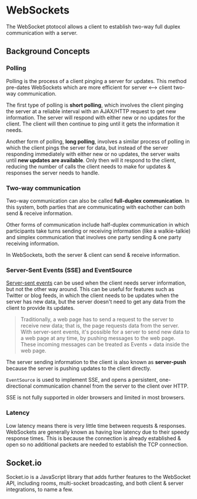 # WebSockets

The WebSocket ptotocol allows a client to establish two-way full duplex communication with a server. 

## Background Concepts

### Polling

Polling is the process of a client pinging a server for updates. This method pre-dates WebSockets which are more efficient for server <--> client two-way communication.

The first type of polling is **short polling**, which involves the client pinging the server at a reliable interval with an AJAX/HTTP request to get new information. The server will respond with either new or no updates for the client. The client will then continue to ping until it gets the information it needs. 

Another form of polling, **long polling**, involves a similar process of polling in which the client pings the server for data, but instead of the server responding immediately with either new or no updates, the server waits until **new updates are available**. Only then will it respond to the client, reducing the number of calls the client needs to make for updates & responses the server needs to handle. 

### Two-way communication

Two-way communication can also be called **full-duplex communication**. In this system, both parties that are communicating with eachother can both send & receive information. 

Other forms of communication include half-duplex communication in which participants take turns sending or receiving information (like a walkie-talkie) and simplex communication that involves one party sending & one party receiving information.

In WebSockets, both the server & client can send & receive information. 

### Server-Sent Events (SSE) and EventSource

[Server-sent events](https://developer.mozilla.org/en-US/docs/Web/API/Server-sent_events) can be used when the client needs server information, but not the other way around. This can be useful for features such as Twitter or blog feeds, in which the client needs to be updates when the server has new data, but the server doesn't need to get any data from the client to provide its updates. 

> Traditionally, a web page has to send a request to the server to receive new data; that is, the page requests data from the server. With server-sent events, it's possible for a server to send new data to a web page at any time, by pushing messages to the web page. These incoming messages can be treated as Events + data inside the web page.

The server sending information to the client is also known as **server-push** because the server is pushing updates to the client directly.

`EventSource` is used to implement SSE, and opens a persistent, one-directional communication channel from the server to the client over HTTP. 

SSE is not fully supported in older browsers and limited in most browsers.

### Latency

Low latency means there is very little time between requests & responses. WebSockets are generally known as having low latency due to their speedy response times. This is because the connection is already established & open so no additional packets are needed to establish the TCP connection.

## Socket.io

Socket.io is a JavaScript library that adds further features to the WebSocket API, including rooms, multi-socket broadcasting, and both client & server integrations, to name a few. 

